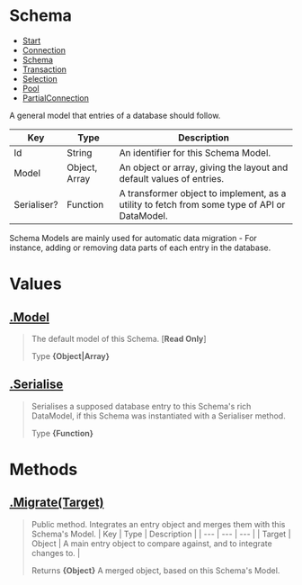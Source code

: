 
# Schema

* [Start](https://github.com/QSmally/QDB/blob/v4/Documentation/Index.md)
* [Connection](https://github.com/QSmally/QDB/blob/v4/Documentation/Connection.md)
* [Schema](https://github.com/QSmally/QDB/blob/v4/Documentation/Schema.md)
* [Transaction](https://github.com/QSmally/QDB/blob/v4/Documentation/Transaction.md)
* [Selection](https://github.com/QSmally/QDB/blob/v4/Documentation/Selection.md)
* [Pool](https://github.com/QSmally/QDB/blob/v4/Documentation/Pool.md)
* [PartialConnection](https://github.com/QSmally/QDB/blob/v4/Documentation/PartialConnection.md)

A general model that entries of a database should follow.

| Key | Type | Description |
| --- | --- | --- |
| Id | String | An identifier for this Schema Model. |
| Model | Object, Array | An object or array, giving the layout and default values of entries. |
| Serialiser? | Function | A transformer object to implement, as a utility to fetch from some type of API or DataModel. |

Schema Models are mainly used for automatic data migration - For instance, adding or removing data parts of each entry in the database.



# Values
## [.Model](https://github.com/QSmally/QDB/blob/v4/lib/Utility/Schema.js#L21)
> The default model of this Schema. [**Read Only**]
>
> Type **{Object|Array}**

## [.Serialise](https://github.com/QSmally/QDB/blob/v4/lib/Utility/Schema.js#L49)
> Serialises a supposed database entry to this Schema's rich DataModel, if this Schema was instantiated with a Serialiser method.
>
> Type **{Function}**

# Methods
## [.Migrate(Target)](https://github.com/QSmally/QDB/blob/v4/lib/Utility/Schema.js#L60)
> Public method. Integrates an entry object and merges them with this Schema's Model.
> | Key | Type | Description |
> | --- | --- | --- |
> | Target | Object | A main entry object to compare against, and to integrate changes to. |
>
> Returns **{Object}** A merged object, based on this Schema's Model.
